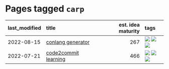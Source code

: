 # Pages tagged `carp`

|last_modified|title|est. idea maturity|tags
|:---|:---|---:|:---|
|2022-08-15|[conlang generator](../conlang_lm.md)|267|[![](https://img.shields.io/badge/tag-carp-36f98)](../tags/carp.md) [![](https://img.shields.io/badge/tag-dataset-3a9a4f)](../tags/dataset.md) [![](https://img.shields.io/badge/tag-experimental-82d6e)](../tags/experimental.md)|
|2022-07-21|[code2commit learning](../code2commit-learning.md)|466|[![](https://img.shields.io/badge/tag-carp-36f98)](../tags/carp.md) [![](https://img.shields.io/badge/tag-experimental-82d6e)](../tags/experimental.md) [![](https://img.shields.io/badge/tag-foundation-7fe3bd)](../tags/foundation.md)|